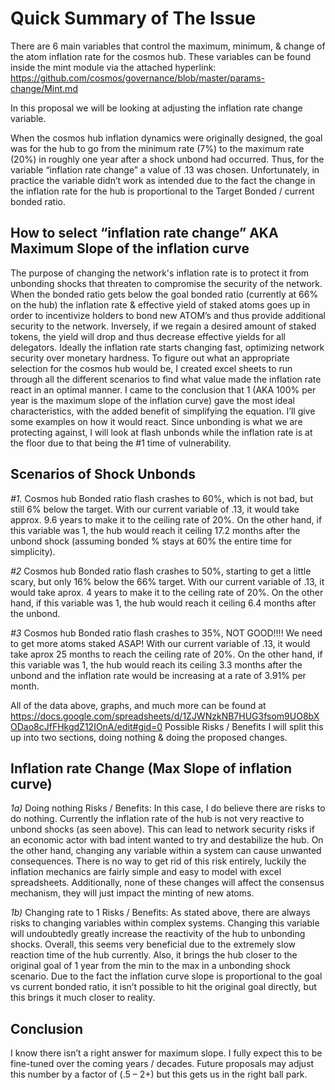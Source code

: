 ﻿# Quick Summary of The Issue
There are 6 main variables that control the maximum, minimum, & change of the atom inflation rate for the cosmos hub. These variables can be found inside the mint module via the attached hyperlink: https://github.com/cosmos/governance/blob/master/params-change/Mint.md

In this proposal we will be looking at adjusting the inflation rate change variable.

When the cosmos hub inflation dynamics were originally designed, the goal was for the hub to go from the minimum rate (7%) to the maximum rate (20%) in roughly one year after a shock unbond had occurred. Thus, for the variable “inflation rate change” a value of .13 was chosen. Unfortunately, in practice the variable didn’t work as intended due to the fact the change in the inflation rate for the hub is proportional to the Target Bonded / current bonded ratio.

## How to select “inflation rate change” AKA Maximum Slope of the inflation curve


The purpose of changing the network's inflation rate is to protect it from unbonding shocks that threaten to compromise the security of the network. When the bonded ratio gets below the goal bonded ratio (currently at 66% on the hub) the inflation rate & effective yield of staked atoms goes up in order to incentivize holders to bond new ATOM’s and thus provide additional security to the network. Inversely, if we regain a desired amount of staked tokens, the yield will drop and thus decrease effective yields for all delegators. Ideally the inflation rate starts changing fast, optimizing network security over monetary hardness. To figure out what an appropriate selection for the cosmos hub would be, I created excel sheets to run through all the different scenarios to find what value made the inflation rate react in an optimal manner. I came to the conclusion that 1 (AKA 100% per year is the maximum slope of the inflation curve) gave the most ideal characteristics, with the added benefit of simplifying the equation. I’ll give some examples on how it would react. Since unbonding is what we are protecting against, I will look at flash unbonds while the inflation rate is at the floor due to that being the #1 time of vulnerability.

## Scenarios of Shock Unbonds 

*#1.* Cosmos hub Bonded ratio flash crashes to 60%, which is not bad, but still 6% below the target. With our current variable of .13, it would take approx. 9.6 years to make it to the ceiling rate of 20%. On the other hand, if this variable was 1, the hub would reach it ceiling 17.2 months after the unbond shock (assuming bonded % stays at 60% the entire time for simplicity).

*#2* Cosmos hub Bonded ratio flash crashes to 50%, starting to get a little scary, but only 16% below the 66% target. With our current variable of .13, it would take aprox. 4 years to make it to the ceiling rate of 20%. On the other hand, if this variable was 1, the hub would reach it ceiling 6.4 months after the unbond.

*#3* Cosmos hub Bonded ratio flash crashes to 35%, NOT GOOD!!!! We need to get more atoms staked ASAP! With our current variable of .13, it would take aprox 25 months to reach the ceiling rate of 20%. On the other hand, if this variable was 1, the hub would reach its ceiling 3.3 months after the unbond and the inflation rate would be increasing at a rate of 3.91% per month.

All of the data above, graphs, and much more can be found at https://docs.google.com/spreadsheets/d/1ZJWNzkNB7HUG3fsom9UO8bXODao8cJfFHkgdZ12IOnA/edit#gid=0
Possible Risks / Benefits
I will split this up into two sections, doing nothing & doing the proposed changes.

## Inflation rate Change (Max Slope of inflation curve)

*1a)* Doing nothing Risks / Benefits: In this case, I do believe there are risks to do nothing. Currently the inflation rate of the hub is not very reactive to unbond shocks (as seen above). This can lead to network security risks if an economic actor with bad intent wanted to try and destabilize the hub. On the other hand, changing any variable within a system can cause unwanted consequences. There is no way to get rid of this risk entirely, luckily the inflation mechanics are fairly simple and easy to model with excel spreadsheets. Additionally, none of these changes will affect the consensus mechanism, they will just impact the minting of new atoms.

*1b)* Changing rate to 1 Risks / Benefits: As stated above, there are always risks to changing variables within complex systems. Changing this variable will undoubtedly greatly increase the reactivity of the hub to unbonding shocks. Overall, this seems very beneficial due to the extremely slow reaction time of the hub currently. Also, it brings the hub closer to the original goal of 1 year from the min to the max in a unbonding shock scenario. Due to the fact the inflation curve slope is proportional to the goal vs current bonded ratio, it isn’t possible to hit the original goal directly, but this brings it much closer to reality.

## Conclusion

I know there isn’t a right answer for maximum slope. I fully expect this to be fine-tuned over the coming years / decades. Future proposals may adjust this number by a factor of (.5 – 2+) but this gets us in the right ball park.
